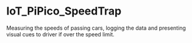 # IoT_PiPico_SpeedTrap
Measuring the speeds of passing cars, logging the data and presenting visual cues to driver if over the speed limit.
